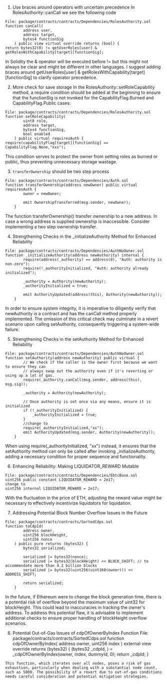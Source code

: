 1. Use braces around operators with uncertain precedence
In RolesAuthority::canCall we see the following code
```
File: package/contracts/contracts/Dependencies/RolesAuthority.sol
function canCall(
        address user,
        address target,
        bytes4 functionSig
    ) public view virtual override returns (bool) {
return bytes32(0) != getUserRoles[user] & getRolesWithCapability[target][functionSig];
```

In Solidity the & operator will be executed before != but this might not always be clear and might be different in other languages. I suggest adding braces around getUserRoles[user] & getRolesWithCapability[target][functionSig] to clarify operator precedence.

2. More check for save storage
In the RolesAuthority::setRoleCapability method, a require condition should be added at the beginning to ensure that the functionSig is not invoked for the CapabilityFlag.Burned and CapabilityFlag.Public cases:

```
File: package/contracts/contracts/Dependencies/RolesAuthority.sol
function setRoleCapability(
        uint8 role,
        address target,
        bytes4 functionSig,
        bool enabled
    ) public virtual requiresAuth {
require(capabilityFlag[target][functionSig] == CapabilityFlag.None,"xxx");
```
This condition serves to protect the owner from setting roles as burned or public, thus preventing unnecessary storage wastage.

3. `transferOwnership` should be two step process
```
File: package/contracts/contracts/Dependencies/Auth.sol
function transferOwnership(address newOwner) public virtual requiresAuth {
        owner = newOwner;

        emit OwnershipTransferred(msg.sender, newOwner);
    }
```
The function transferOwnership() transfer ownership to a new address. In case a wrong address is supplied
ownership is inaccessible. 
Consider implementing a two step ownership transfer.

4. Strengthening Checks in the _initializeAuthority Method for Enhanced Reliability
```
File: package/contracts/contracts/Dependencies/AuthNoOwner.sol
function _initializeAuthority(address newAuthority) internal {
        require(address(_authority) == address(0), "Auth: authority is non-zero");
        require(!_authorityInitialized, "Auth: authority already initialized");

        _authority = Authority(newAuthority);
        _authorityInitialized = true;

        emit AuthorityUpdated(address(this), Authority(newAuthority));
    }
```
In order to ensure system integrity, it is imperative to diligently verify that newAuthority is a contract and has the canCall method properly implemented. The omission of this critical check may culminate in a revert scenario upon calling setAuthority, consequently triggering a system-wide failure.

5. Strengthening Checks in the setAuthority Method for Enhanced Reliability
```
File: package/contracts/contracts/Dependencies/AuthNoOwner.sol
function setAuthority(address newAuthority) public virtual {
        // We check if the caller is the owner first because we want to ensure they can
        // always swap out the authority even if it's reverting or using up a lot of gas.
        require(_authority.canCall(msg.sender, address(this), msg.sig));

        _authority = Authority(newAuthority);

        // Once authority is set once via any means, ensure it is initialized
        if (!_authorityInitialized) {
            _authorityInitialized = true;
        }
        //change to
        require(_authorityInitialized,"xx");
        emit AuthorityUpdated(msg.sender, Authority(newAuthority));
    }
```
When using require(_authorityInitialized, "xx") instead, it ensures that the setAuthority method can only be called after invoking _initializeAuthority, adding a necessary condition for proper sequence and functionality.

6. Enhancing Reliability: Making LIQUIDATOR_REWARD Mutable
```
File: package/contracts/contracts/Dependencies/EbtcBase.sol
uint256 public constant LIQUIDATOR_REWARD = 2e17;
change to
uint256 internal LIQUIDATOR_REWARD = 2e17;
```
With the fluctuation in the price of ETH, adjusting the reward value might be necessary to effectively incentivize liquidators for liquidation.

7. Addressing Potential Block Number Overflow Issues in the Future
```
File: package/contracts/contracts/SortedCdps.sol
function toCdpId(
        address owner,
        uint256 blockHeight,
        uint256 nonce
    ) public pure returns (bytes32) {
        bytes32 serialized;

        serialized |= bytes32(nonce);
        serialized |= bytes32(blockHeight) << BLOCK_SHIFT; // to accommendate more than 4.2 billion blocks
        serialized |= bytes32(uint256(uint160(owner))) << ADDRESS_SHIFT;

        return serialized;
    }
```
In the future, if Ethereum were to change the block generation time, there is a potential risk of overflow beyond the maximum value of uint32 for blockHeight. This could lead to inaccuracies in tracking the owner's address. To address this potential flaw, it is advisable to implement additional checks to ensure proper handling of blockHeight overflow scenarios.

8. Potential Out-of-Gas Issues of cdpOfOwnerByIndex Function
File: package/contracts/contracts/SortedCdps.sol
function cdpOfOwnerByIndex(
        address owner,
        uint256 index
    ) external view override returns (bytes32) {
        (bytes32 _cdpId, ) = _cdpOfOwnerByIndex(owner, index, dummyId, 0);
        return _cdpId;
    }
```
This function, which iterates over all nodes, poses a risk of gas exhaustion, particularly when dealing with a substantial node count, such as 5000. The possibility of a revert due to out-of-gas conditions needs careful consideration and potential mitigation strategies.
